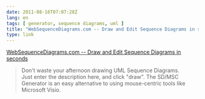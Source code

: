 ```yaml
---
date: 2011-08-16T07:07:28Z
lang: en
tags: [ generator, sequence diagrams, uml ]
title: "WebSequenceDiagrams.com -- Draw and Edit Sequence Diagrams in seconds"
type: link
---
```


[WebSequenceDiagrams.com -- Draw and Edit Sequence Diagrams in
seconds](http://www.websequencediagrams.com/)

> Don't waste your afternoon drawing UML Sequence Diagrams.\
> Just enter the description here, and click "draw". The SD/MSC
> Generator is an easy alternative to using mouse-centric tools like
> Microsoft Visio.

